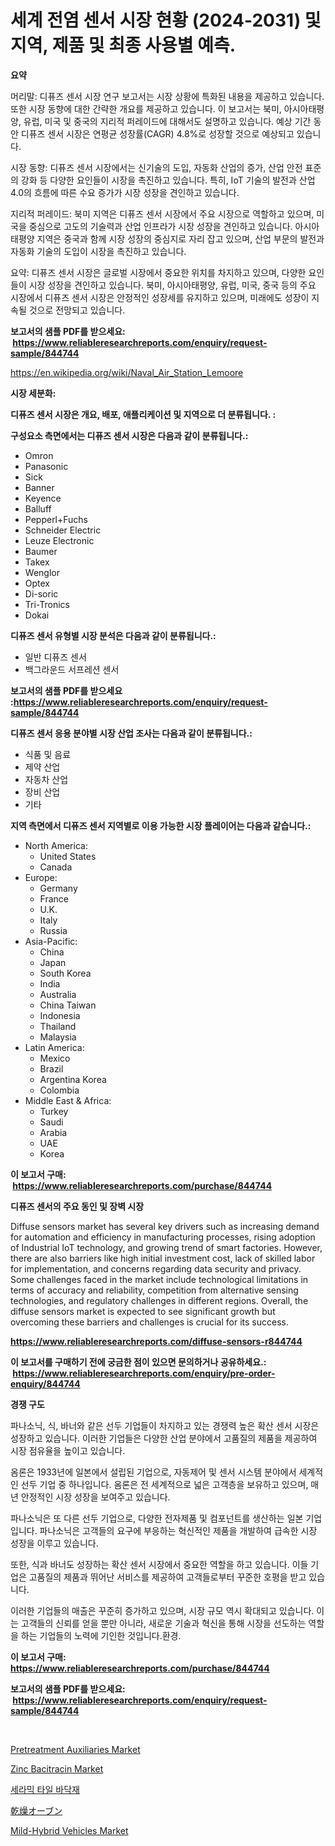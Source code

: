 <p><h1>세계 전염 센서 시장 현황 (2024-2031) 및 지역, 제품 및 최종 사용별 예측.</h1></p><p><strong>요약</strong></p>
<p><p>머리말: 디퓨즈 센서 시장 연구 보고서는 시장 상황에 특화된 내용을 제공하고 있습니다. 또한 시장 동향에 대한 간략한 개요를 제공하고 있습니다. 이 보고서는 북미, 아시아태평양, 유럽, 미국 및 중국의 지리적 퍼레이드에 대해서도 설명하고 있습니다. 예상 기간 동안 디퓨즈 센서 시장은 연평균 성장률(CAGR) 4.8%로 성장할 것으로 예상되고 있습니다.</p><p>시장 동향: 디퓨즈 센서 시장에서는 신기술의 도입, 자동화 산업의 증가, 산업 안전 표준의 강화 등 다양한 요인들이 시장을 촉진하고 있습니다. 특히, IoT 기술의 발전과 산업 4.0의 흐름에 따른 수요 증가가 시장 성장을 견인하고 있습니다.</p><p>지리적 퍼레이드: 북미 지역은 디퓨즈 센서 시장에서 주요 시장으로 역할하고 있으며, 미국을 중심으로 고도의 기술력과 산업 인프라가 시장 성장을 견인하고 있습니다. 아시아태평양 지역은 중국과 함께 시장 성장의 중심지로 자리 잡고 있으며, 산업 부문의 발전과 자동화 기술의 도입이 시장을 촉진하고 있습니다.</p><p>요약: 디퓨즈 센서 시장은 글로벌 시장에서 중요한 위치를 차지하고 있으며, 다양한 요인들이 시장 성장을 견인하고 있습니다. 북미, 아시아태평양, 유럽, 미국, 중국 등의 주요 시장에서 디퓨즈 센서 시장은 안정적인 성장세를 유지하고 있으며, 미래에도 성장이 지속될 것으로 전망되고 있습니다.</p></p>
<p><strong>보고서의 샘플 PDF를 받으세요: &nbsp;<a href="https://www.reliableresearchreports.com/enquiry/request-sample/844744">https://www.reliableresearchreports.com/enquiry/request-sample/844744</a></strong></p>
<p><a href="https://en.wikipedia.org/wiki/Naval_Air_Station_Lemoore">https://en.wikipedia.org/wiki/Naval_Air_Station_Lemoore</a></p>
<p><strong>시장 세분화:</strong></p>
<p><strong> 디퓨즈 센서 시장은 개요, 배포, 애플리케이션 및 지역으로 더 분류됩니다. :</strong></p>
<p><strong>구성요소 측면에서는 디퓨즈 센서 시장은 다음과 같이 분류됩니다.:</strong></p>
<p><ul><li>Omron</li><li>Panasonic</li><li>Sick</li><li>Banner</li><li>Keyence</li><li>Balluff</li><li>Pepperl+Fuchs</li><li>Schneider Electric</li><li>Leuze Electronic</li><li>Baumer</li><li>Takex</li><li>Wenglor</li><li>Optex</li><li>Di-soric</li><li>Tri-Tronics</li><li>Dokai</li></ul></p>
<p><strong> 디퓨즈 센서 유형별 시장 분석은 다음과 같이 분류됩니다.:</strong></p>
<p><ul><li>일반 디퓨즈 센서</li><li>백그라운드 서프레션 센서</li></ul></p>
<p><strong>보고서의 샘플 PDF를 받으세요 :<a href="https://www.reliableresearchreports.com/enquiry/request-sample/844744">https://www.reliableresearchreports.com/enquiry/request-sample/844744</a></strong></p>
<p><strong> 디퓨즈 센서 응용 분야별 시장 산업 조사는 다음과 같이 분류됩니다.:</strong></p>
<p><ul><li>식품 및 음료</li><li>제약 산업</li><li>자동차 산업</li><li>장비 산업</li><li>기타</li></ul></p>
<p><strong>지역 측면에서 디퓨즈 센서 지역별로 이용 가능한 시장 플레이어는 다음과 같습니다.:</strong></p>
<p><ul>
    <li>
        North America:
        <ul>
            <li>United States</li>
            <li>Canada</li>
        </ul>
    </li>
    <li>
        Europe:
        <ul>
            <li>Germany</li>
            <li>France</li>
            <li>U.K.</li>
            <li>Italy</li>
            <li>Russia</li>
        </ul>
    </li>
    <li>
        Asia-Pacific:
        <ul>
            <li>China</li>
            <li>Japan</li>
            <li>South Korea</li>
            <li>India</li>
            <li>Australia</li>
            <li>China Taiwan</li>
            <li>Indonesia</li>
            <li>Thailand</li>
            <li>Malaysia</li>
        </ul>
    </li>
    <li>
        Latin America:
        <ul>
            <li>Mexico</li>
            <li>Brazil</li>
            <li>Argentina Korea</li>
            <li>Colombia</li>
        </ul>
    </li>
    <li>
        Middle East & Africa:
        <ul>
            <li>Turkey</li>
            <li>Saudi</li>
            <li>Arabia</li>
            <li>UAE</li>
            <li>Korea</li>
        </ul>
    </li>
    </ul></p>
<p><strong>이 보고서 구매: &nbsp;<a href="https://www.reliableresearchreports.com/purchase/844744">https://www.reliableresearchreports.com/purchase/844744</a></strong></p>
<p><strong>디퓨즈 센서의 주요 동인 및 장벽 시장</strong></p>
<p><p>Diffuse sensors market has several key drivers such as increasing demand for automation and efficiency in manufacturing processes, rising adoption of Industrial IoT technology, and growing trend of smart factories. However, there are also barriers like high initial investment cost, lack of skilled labor for implementation, and concerns regarding data security and privacy. Some challenges faced in the market include technological limitations in terms of accuracy and reliability, competition from alternative sensing technologies, and regulatory challenges in different regions. Overall, the diffuse sensors market is expected to see significant growth but overcoming these barriers and challenges is crucial for its success.</p></p>
<p><strong><a href="https://www.reliableresearchreports.com/diffuse-sensors-r844744">https://www.reliableresearchreports.com/diffuse-sensors-r844744</a></strong></p>
<p><strong>이 보고서를 구매하기 전에 궁금한 점이 있으면 문의하거나 공유하세요.: &nbsp;<a href="https://www.reliableresearchreports.com/enquiry/pre-order-enquiry/844744">https://www.reliableresearchreports.com/enquiry/pre-order-enquiry/844744</a></strong></p>
<p><strong>경쟁 구도</strong></p>
<p><p>파나소닉, 식, 바너와 같은 선두 기업들이 차지하고 있는 경쟁력 높은 확산 센서 시장은 성장하고 있습니다. 이러한 기업들은 다양한 산업 분야에서 고품질의 제품을 제공하여 시장 점유율을 높이고 있습니다.</p><p>옴론은 1933년에 일본에서 설립된 기업으로, 자동제어 및 센서 시스템 분야에서 세계적인 선두 기업 중 하나입니다. 옴론은 전 세계적으로 넓은 고객층을 보유하고 있으며, 매년 안정적인 시장 성장을 보여주고 있습니다.</p><p>파나소닉은 또 다른 선두 기업으로, 다양한 전자제품 및 컴포넌트를 생산하는 일본 기업입니다. 파나소닉은 고객들의 요구에 부응하는 혁신적인 제품을 개발하여 급속한 시장 성장을 이루고 있습니다.</p><p>또한, 식과 바너도 성장하는 확산 센서 시장에서 중요한 역할을 하고 있습니다. 이들 기업은 고품질의 제품과 뛰어난 서비스를 제공하여 고객들로부터 꾸준한 호평을 받고 있습니다.</p><p>이러한 기업들의 매출은 꾸준히 증가하고 있으며, 시장 규모 역시 확대되고 있습니다. 이는 고객들의 신뢰를 얻을 뿐만 아니라, 새로운 기술과 혁신을 통해 시장을 선도하는 역할을 하는 기업들의 노력에 기인한 것입니다.환경.</p></p>
<p><strong>이 보고서 구매: &nbsp; <a href="https://www.reliableresearchreports.com/purchase/844744">https://www.reliableresearchreports.com/purchase/844744</a></strong></p>
<p><strong>보고서의 샘플 PDF를 받으세요: &nbsp;<a href="https://www.reliableresearchreports.com/enquiry/request-sample/844744">https://www.reliableresearchreports.com/enquiry/request-sample/844744</a></strong><strong></strong></p>
<p>&nbsp;</p>
<p><p><a href="https://medium.com/@jeancoleman732/pretreatment-auxiliaries-market-trends-focusing-on-pretreatment-auxiliaries-market-insight-and-99f2121bd7bb">Pretreatment Auxiliaries Market</a></p><p><a href="https://medium.com/@elizbethsmithb208/zinc-bacitracin-market-share-size-trends-industry-analysis-report-by-application-ef892c60bd81">Zinc Bacitracin Market</a></p><p><a href="https://github.com/LuckeyCorbin/Market-Research-Report-List-1/blob/main/141132317550.md">세라믹 타일 바닥재</a></p><p><a href="https://github.com/DanykaKilback/Market-Research-Report-List-2/blob/main/197419511722.md">乾燥オーブン</a></p><p><a href="https://github.com/baileope6754/Market-Research-Report-List-1/blob/main/mild-hybrid-vehicles-market.md">Mild-Hybrid Vehicles Market</a></p></p>